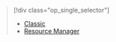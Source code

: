 > [!div class="op_single_selector"]
>- [Classic](../articles/virtual-machines/virtual-machines-windows-classic-troubleshoot-deployment-new-vm.md)
>- [Resource Manager](../articles/virtual-machines/virtual-machines-windows-troubleshoot-deployment-new-vm.md)